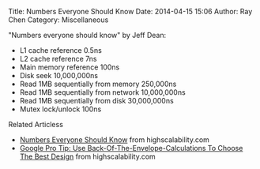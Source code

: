 Title: Numbers Everyone Should Know 
Date: 2014-04-15 15:06
Author: Ray Chen
Category: Miscellaneous

"Numbers everyone should know" by Jeff Dean:
- L1 cache reference 0.5ns
- L2 cache reference 7ns
- Main memory reference 100ns
- Disk seek 10,000,000ns
- Read 1MB sequentially from memory 250,000ns
- Read 1MB sequentially from network 10,000,000ns
- Read 1MB sequentially from disk 30,000,000ns
- Mutex lock/unlock 100ns

Related Articless
- [Numbers Everyone Should Know](http://highscalability.com/numbers-everyone-should-know) from highscalability.com 
- [Google Pro Tip: Use Back-Of-The-Envelope-Calculations To Choose The Best Design](http://highscalability.com/blog/2011/1/26/google-pro-tip-use-back-of-the-envelope-calculations-to-choo.html) from highscalability.com
